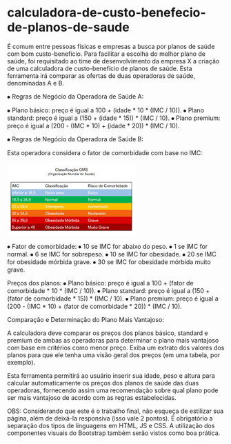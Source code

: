 # calculadora-de-custo-benefecio-de-planos-de-saude
É comum entre pessoas físicas e empresas a busca por planos de saúde com bom custo-benefício. Para facilitar a escolha do melhor plano de saúde, foi requisitado ao time de desenvolvimento da empresa X a criação de uma calculadora de custo-benefício de planos de saúde. Esta ferramenta irá comparar as ofertas de duas operadoras de saúde, denominadas A e B.

⦁	Regras de Negócio da Operadora de Saúde A:

⦁	Plano básico: preço é igual a 100 + (idade * 10 * (IMC / 10)).
⦁	Plano standard: preço é igual a (150 + (idade * 15)) * (IMC / 10).
⦁	Plano premium: preço é igual a (200 - (IMC * 10) + (idade * 20)) * (IMC / 10).

⦁	Regras de Negócio da Operadora de Saúde B:

Esta operadora considera o fator de comorbidade com base no IMC:


<img src="assets/images/fator_comorbidade.png">


⦁	Fator de comorbidade:
⦁	10 se IMC for abaixo do peso.
⦁	1 se IMC for normal.
⦁	6 se IMC for sobrepeso.
⦁	10 se IMC for obesidade.
⦁	20 se IMC for obesidade mórbida grave.
⦁	30 se IMC for obesidade mórbida muito grave.

Preços dos planos:
⦁	Plano básico: preço é igual a 100 + (fator de comorbidade * 10 * (IMC / 10)).
⦁	Plano standard: preço é igual a (150 + (fator de comorbidade * 15)) * (IMC / 10).
⦁	Plano premium: preço é igual a (200 - (IMC * 10) + (fator de comorbidade * 20)) * (IMC / 10).

Comparação e Determinação do Plano Mais Vantajoso:

A calculadora deve comparar os preços dos planos básico, standard e premium de ambas as operadoras para determinar o plano mais vantajoso com base em critérios como menor preço. Exiba um extrato dos valores dos planos para que ele tenha uma visão geral dos preços (em uma tabela, por exemplo).

Esta ferramenta permitirá ao usuário inserir sua idade, peso e altura para calcular automaticamente os preços dos planos de saúde das duas operadoras, fornecendo assim uma recomendação sobre qual plano pode ser mais vantajoso de acordo com as regras estabelecidas.

OBS: Considerando que este é o trabalho final, não esqueça de estilizar sua página, além de deixá-la responsiva (isso vale 2 pontos). É obrigatório a separação dos tipos de linguagens em HTML, JS e CSS. A utilização dos componentes visuais do Bootstrap também serão vistos como boa prática.